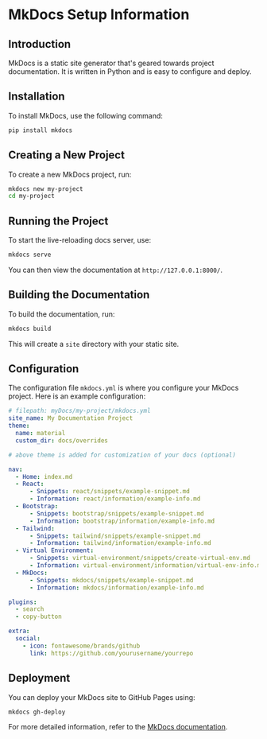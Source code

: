 # MkDocs Setup Information

## Introduction

MkDocs is a static site generator that's geared towards project documentation. It is written in Python and is easy to configure and deploy.

## Installation

To install MkDocs, use the following command:

```bash
pip install mkdocs
```

## Creating a New Project

To create a new MkDocs project, run:

```bash
mkdocs new my-project
cd my-project
```

## Running the Project

To start the live-reloading docs server, use:

```bash
mkdocs serve
```

You can then view the documentation at `http://127.0.0.1:8000/`.

## Building the Documentation

To build the documentation, run:

```bash
mkdocs build
```

This will create a `site` directory with your static site.

## Configuration

The configuration file `mkdocs.yml` is where you configure your MkDocs project. Here is an example configuration:

```yaml
# filepath: myDocs/my-project/mkdocs.yml
site_name: My Documentation Project
theme:
  name: material
  custom_dir: docs/overrides

# above theme is added for customization of your docs (optional)

nav:
  - Home: index.md
  - React:
      - Snippets: react/snippets/example-snippet.md
      - Information: react/information/example-info.md
  - Bootstrap:
      - Snippets: bootstrap/snippets/example-snippet.md
      - Information: bootstrap/information/example-info.md
  - Tailwind:
      - Snippets: tailwind/snippets/example-snippet.md
      - Information: tailwind/information/example-info.md
  - Virtual Environment:
      - Snippets: virtual-environment/snippets/create-virtual-env.md
      - Information: virtual-environment/information/virtual-env-info.md
  - MkDocs:
      - Snippets: mkdocs/snippets/example-snippet.md
      - Information: mkdocs/information/example-info.md

plugins:
  - search
  - copy-button

extra:
  social:
    - icon: fontawesome/brands/github
      link: https://github.com/yourusername/yourrepo
```

## Deployment

You can deploy your MkDocs site to GitHub Pages using:

```bash
mkdocs gh-deploy
```

For more detailed information, refer to the [MkDocs documentation](https://www.mkdocs.org/).
